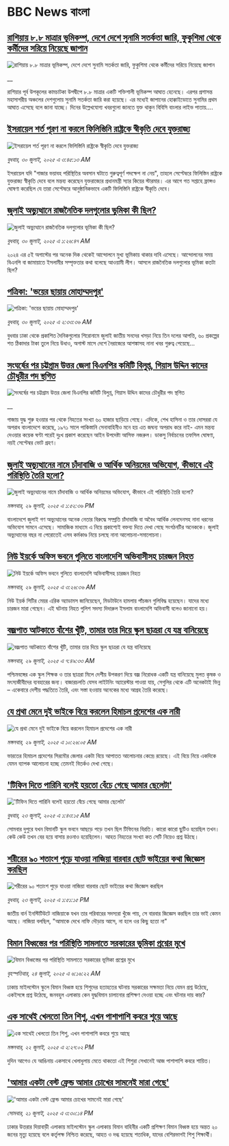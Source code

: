 # BBC News বাংলা## [রাশিয়ায় ৮.৮ মাত্রার ভূমিকম্প, দেশে দেশে সুনামি সতর্কতা জারি, ফুকুশিমা থেকে কর্মীদের সরিয়ে নিয়েছে জাপান](https://www.bbc.co.uk/bengali/live/c336er0pejlt?at_medium=RSS&at_campaign=rss?at_campaign=githubrss)![রাশিয়ায় ৮.৮ মাত্রার ভূমিকম্প, দেশে দেশে সুনামি সতর্কতা জারি, ফুকুশিমা থেকে কর্মীদের সরিয়ে নিয়েছে জাপান](https://ichef.bbci.co.uk/ace/standard/240/cpsprodpb/b078/live/f90e7ff0-6d00-11f0-af20-030418be2ca5.jpg)__রাশিয়ার পূর্ব উপকূলের কামচাটকা উপদ্বীপে ৮.৮ মাত্রার একটি শক্তিশালী ভূমিকম্প আঘাত হেনেছে। এরপর প্রশাসন্ত মহাসাগরীয় অঞ্চলের দেশগুলোয় সুনামি সতর্কতা জারি করা হয়েছে। এর মধ্যেই জাপানের হোক্কাইডোতে সুনামির প্রথম আঘাত এসেছে বলে জানা যাচ্ছে। দিনের উল্লেখযোগ্য খবরগুলো জানতে যুক্ত থাকুন বিবিসি বাংলার লাইভ পাতায়....## [ইসরায়েল শর্ত পূরণ না করলে ফিলিস্তিনি রাষ্ট্রকে স্বীকৃতি দেবে যুক্তরাজ্য](https://www.bbc.com/bengali/articles/cpwyryewjxgo?at_medium=RSS&at_campaign=rss?at_campaign=githubrss)![ইসরায়েল শর্ত পূরণ না করলে ফিলিস্তিনি রাষ্ট্রকে স্বীকৃতি দেবে যুক্তরাজ্য](https://ichef.bbci.co.uk/ace/ws/240/cpsprodpb/b05b/live/6cabf6e0-6cf2-11f0-bd2d-fd4a41c84983.jpg)_বুধবার, ৩০ জুলাই, ২০২৫ এ ৩:৪৫:১৩ AM_ইসরায়েল যদি "গাজার ভয়াবহ পরিস্থিতির অবসান ঘটাতে গুরুত্বপূর্ণ পদক্ষেপ না নেয়", তাহলে সেপ্টেম্বরে ফিলিস্তিন রাষ্ট্রকে যুক্তরাজ্য স্বীকৃতি দেবে বলে মন্তব্য করেছেন যুক্তরাজ্যের প্রধানমন্ত্রী স্যার কিয়ের স্টারমার। এর আগে গত সপ্তাহে ফ্রান্সও ঘোষণা করেছিল যে তারা সেপ্টেম্বরে আনুষ্ঠানিকভাবে একটি ফিলিস্তিনি রাষ্ট্রকে স্বীকৃতি দেবে।## [জুলাই অভ্যুত্থানে রাজনৈতিক দলগুলোর ভূমিকা কী ছিল?](https://www.bbc.com/bengali/articles/c8x5ed4gzz8o?at_medium=RSS&at_campaign=rss?at_campaign=githubrss)![জুলাই অভ্যুত্থানে রাজনৈতিক দলগুলোর ভূমিকা কী ছিল?](https://ichef.bbci.co.uk/ace/ws/240/cpsprodpb/cc0e/live/a70369f0-6bca-11f0-af20-030418be2ca5.jpg)_বুধবার, ৩০ জুলাই, ২০২৫ এ ১:২৬:৪৭ AM_২০২৪ এর ৫ই অগাস্টের পর অনেক দিক থেকেই আন্দোলনে মুখ্য ভূমিকায় থাকার দাবি এসেছে। আন্দোলনের সময় বিএনপি বা জামায়াতে ইসলামীর সম্পৃক্ততার কথা বলেছে আওয়ামী লীগ। আসলে রাজনৈতিক দলগুলোর ভূমিকা কতটা ছিল?## [পত্রিকা: 'ভয়ের ছায়ায় মোহাম্মদপুর'](https://www.bbc.com/bengali/articles/cx29dl89q59o?at_medium=RSS&at_campaign=rss?at_campaign=githubrss)![পত্রিকা: 'ভয়ের ছায়ায় মোহাম্মদপুর'](https://ichef.bbci.co.uk/ace/ws/240/cpsprodpb/e0e4/live/dbc2b390-6ceb-11f0-89ea-4d6f9851f623.jpg)_বুধবার, ৩০ জুলাই, ২০২৫ এ ২:৩৩:৩৬ AM_বুধবার ঢাকা থেকে প্রকাশিত দৈনিকগুলোর শিরোনামে জুলাই জাতীয় সনদের খসড়া নিয়ে তিন দলের আপত্তি, ৬০ প্রকল্পের শত ঠিকাদার টাকা তুলে নিয়ে উধাও, অগাস্ট মাসে দেশে নৈরাজ্যের আশঙ্কাসহ নানা খবর গুরুত্ব পেয়েছে…## [সংঘর্ষের পর চট্টগ্রাম উত্তর জেলা বিএনপির কমিটি বিলুপ্ত, গিয়াস উদ্দিন কাদের চৌধুরীর পদ স্থগিত](https://www.bbc.co.uk/bengali/live/cwye9zy36yet?at_medium=RSS&at_campaign=rss?at_campaign=githubrss)![সংঘর্ষের পর চট্টগ্রাম উত্তর জেলা বিএনপির কমিটি বিলুপ্ত, গিয়াস উদ্দিন কাদের চৌধুরীর পদ স্থগিত](https://ichef.bbci.co.uk/ace/standard/240/cpsprodpb/6899/live/ae0c6790-6c99-11f0-af20-030418be2ca5.jpg)__গাজায় যুদ্ধ শুরু হওয়ার পর থেকে নিহতের সংখ্যা ৬০ হাজার ছাড়িয়ে গেছে। এদিকে, শেখ হাসিনা ও তার দোসররা যে অপরাধ বাংলাদেশে করেছে, ১৯৭১ সালে পাকিস্তানি সেনাবাহিনীও মনে হয় এত জঘন্য অপরাধ করে নাই- এমন মন্তব্য দেওয়ার কয়েক ঘণ্টা পরেই দুঃখ প্রকাশ করেছেন আইন উপদেষ্টা আসিফ নজরুল। ডাকসু নির্বাচনের তফসিল ঘোষণা, নয়ই সেপ্টেম্বর ভোট গ্রহণ।## [জুলাই অভ্যুত্থানের নামে চাঁদাবাজি ও আর্থিক অনিয়মের অভিযোগ, কীভাবে এই পরিস্থিতি তৈরি হলো?](https://www.bbc.com/bengali/articles/c3dpevkrmyeo?at_medium=RSS&at_campaign=rss?at_campaign=githubrss)![জুলাই অভ্যুত্থানের নামে চাঁদাবাজি ও আর্থিক অনিয়মের অভিযোগ, কীভাবে এই পরিস্থিতি তৈরি হলো?](https://ichef.bbci.co.uk/ace/ws/240/cpsprodpb/ce4b/live/a541beb0-6c78-11f0-9558-7138ef2ed62f.jpg)_মঙ্গলবার, ২৯ জুলাই, ২০২৫ এ ১:৫২:৩৬ PM_বাংলাদেশে জুলাই গণ অভ্যুত্থানের অনেক নেতার বিরুদ্ধে সম্প্রতি চাঁদাবাজি বা অবৈধ আর্থিক লেনদেনসহ নানা ধরনের অভিযোগ সামনে এসেছে। সামাজিক মাধ্যমে এ নিয়ে প্রকাশ্যেই বক্তব্য দিতে দেখা গেছে সংগঠনটির অনেককে। জুলাই অভ্যুত্থানের বছর না পেরোতেই এসব কর্মকাণ্ড নিয়ে চলছে নানা আলোচনা-সমালোচনা।## [নিউ ইয়র্কে অফিস ভবনে গুলিতে বাংলাদেশি অভিবাসীসহ চারজন নিহত ](https://www.bbc.com/bengali/articles/cz93pz37yjxo?at_medium=RSS&at_campaign=rss?at_campaign=githubrss)![নিউ ইয়র্কে অফিস ভবনে গুলিতে বাংলাদেশি অভিবাসীসহ চারজন নিহত ](https://ichef.bbci.co.uk/ace/ws/240/cpsprodpb/ae0d/live/d6381df0-6c2f-11f0-89ea-4d6f9851f623.jpg)_মঙ্গলবার, ২৯ জুলাই, ২০২৫ এ ৩:২৬:৩৬ AM_নিউ ইয়র্ক সিটির মেয়র এরিক অ্যাডামস জানিয়েছেন, মিডটাউনে হামলায় পাঁচজন গুলিবিদ্ধ হয়েছেন। যাদের মধ্যে চারজন মারা গেছেন। এই ঘটনায় নিহত পুলিশ সদস্য দিদারুল ইসলাম বাংলাদেশি অভিবাসী বলেও জানানো হয়।## [বজ্রপাত আটকাতে বাঁশের খুঁটি, তামার তার দিয়ে স্কুল ছাত্ররা যে যন্ত্র বানিয়েছে](https://www.bbc.com/bengali/articles/ckg4nmzn749o?at_medium=RSS&at_campaign=rss?at_campaign=githubrss)![বজ্রপাত আটকাতে বাঁশের খুঁটি, তামার তার দিয়ে স্কুল ছাত্ররা যে যন্ত্র বানিয়েছে](https://ichef.bbci.co.uk/ace/ws/240/cpsprodpb/d127/live/a251f0d0-6bbf-11f0-af20-030418be2ca5.jpg)_মঙ্গলবার, ২৯ জুলাই, ২০২৫ এ ৭:৪৯:৩৩ AM_পশ্চিমবঙ্গের এক স্কুল শিক্ষক ও তার ছাত্ররা মিলে দেশীয় উপকরণ দিয়ে বজ্র নিরোধক একটি যন্ত্র বানিয়েছে মুলত কৃষক ও মৎস্যজীবীদের ব্যবহারের জন্য। বাজারচলতি যেসব লাইটনিং অ্যারেস্টার পাওয়া যায়, সেগুলির থেকে  এটি অনেকটাই ভিন্ন – একেবারে দেশীয় পদ্ধতিতে তৈরি, এবং সস্তা হওয়ায় অনেকের মধ্যে আগ্রহ তৈরি করেছে।## [যে প্রথা মেনে দুই ভাইকে বিয়ে করলেন হিমাচল প্রদেশের এক নারী](https://www.bbc.com/bengali/articles/c3dpvdz9kryo?at_medium=RSS&at_campaign=rss?at_campaign=githubrss)![যে প্রথা মেনে দুই ভাইকে বিয়ে করলেন হিমাচল প্রদেশের এক নারী](https://ichef.bbci.co.uk/ace/ws/240/cpsprodpb/dc58/live/8b7c0cd0-6c58-11f0-89ea-4d6f9851f623.jpg)_মঙ্গলবার, ২৯ জুলাই, ২০২৫ এ ১০:২৬:০৫ AM_ভারতের হিমাচল প্রদেশের সিরমৌর জেলার একটা বিয়ে আপাতত আলোচনার কেন্দ্রে রয়েছে। এই বিয়ে নিয়ে একদিকে যেমন ব্যাপক আলোচনা হচ্ছে তেমনই বিতর্কও দেখা গেছে।## ['টিফিন দিতে পারিনি বলেই হয়তো বেঁচে গেছে আমার ছেলেটা'](https://www.bbc.com/bengali/articles/c07d4n1vxl1o?at_medium=RSS&at_campaign=rss?at_campaign=githubrss)!['টিফিন দিতে পারিনি বলেই হয়তো বেঁচে গেছে আমার ছেলেটা'](https://ichef.bbci.co.uk/ace/ws/240/cpsprodpb/34db/live/480665e0-670d-11f0-97e0-491eb8268629.jpg)_বুধবার, ২৩ জুলাই, ২০২৫ এ ১:৪৩:১৫ AM_সোমবার দুপুরে যখন বিমানটি স্কুল ভবনে আছড়ে পড়ে তখন ছিল টিফিনের বিরতি। কারো কারো ছুটিও হয়েছিল তখন। কেউ কেউ তখন বের হয়ে বাসায় রওনাও হয়েছিলেন। আহত নিহতের সংখ্যা কত সেটি নিয়েও প্রশ্ন উঠছে।## [শরীরের ৯০ শতাংশ পুড়ে যাওয়া নাজিয়া বারবার ছোট ভাইয়ের কথা জিজ্ঞেস করছিল](https://www.bbc.com/bengali/articles/cg75lydvjj4o?at_medium=RSS&at_campaign=rss?at_campaign=githubrss)![শরীরের ৯০ শতাংশ পুড়ে যাওয়া নাজিয়া বারবার ছোট ভাইয়ের কথা জিজ্ঞেস করছিল](https://ichef.bbci.co.uk/ace/ws/240/cpsprodpb/de08/live/5b08d890-67c5-11f0-bdb3-2fec70b719ae.jpg)_বুধবার, ২৩ জুলাই, ২০২৫ এ ১:৫১:১৫ PM_জাতীয় বার্ন ইনস্টিটিউটে নাজিয়াকে যখন তার পরিবারের সদস্যরা খুঁজে পায়, সে বারবার জিজ্ঞেস করছিল তার ভাই কেমন আছে। নাজিয়া বলছিল, "আমাকে দেখে নাফি দৌড়ায় আসে, না হলে ওর কিছু হতো না"## [বিমান বিধ্বস্তের পর পরিস্থিতি সামলাতে সরকারের ভূমিকা প্রশ্নের মুখে](https://www.bbc.com/bengali/articles/cp3le0l82eko?at_medium=RSS&at_campaign=rss?at_campaign=githubrss)![বিমান বিধ্বস্তের পর পরিস্থিতি সামলাতে সরকারের ভূমিকা প্রশ্নের মুখে](https://ichef.bbci.co.uk/ace/ws/240/cpsprodpb/4b48/live/726de4b0-6812-11f0-89ea-4d6f9851f623.jpg)_বৃহস্পতিবার, ২৪ জুলাই, ২০২৫ এ ৬:১৬:২২ AM_ঢাকায় মাইলস্টোন স্কুলে বিমান বিধ্বস্ত হয়ে শিশুদের হতাহতের ঘটনায় সরকারের সক্ষমতা নিয়ে যেমন প্রশ্ন উঠেছে, একইসঙ্গে প্রশ্ন উঠেছে, জনবহুল এলাকায় কেন যুদ্ধবিমান চালানোর প্রশিক্ষণ দেওয়া হচ্ছে এবং ঘটনার দায় কার?## [এক সাথেই খেলতো তিন শিশু, এখন পাশাপাশি কবরে শুয়ে আছে](https://www.bbc.com/bengali/articles/c75r2n3gwr9o?at_medium=RSS&at_campaign=rss?at_campaign=githubrss)![এক সাথেই খেলতো তিন শিশু, এখন পাশাপাশি কবরে শুয়ে আছে](https://ichef.bbci.co.uk/ace/ws/240/cpsprodpb/fb31/live/e29d7c60-6703-11f0-8dbd-f3d32ebd3327.jpg)_মঙ্গলবার, ২২ জুলাই, ২০২৫ এ ২:২৭:০২ PM_দুদিন আগেও যে আঙিনায় একসাথে খেলাধুলায় মেতে থাকতো এই শিশুরা সেখানেই আজ পাশাপাশি কবরে শায়িত।## ['আমার একটা বেস্ট ফ্রেন্ড আমার চোখের সামনেই মারা গেছে'](https://www.bbc.com/bengali/articles/cdjxv2me41no?at_medium=RSS&at_campaign=rss?at_campaign=githubrss)!['আমার একটা বেস্ট ফ্রেন্ড আমার চোখের সামনেই মারা গেছে'](https://ichef.bbci.co.uk/ace/ws/240/cpsprodpb/da06/live/5342e3e0-6643-11f0-af20-030418be2ca5.jpg)_সোমবার, ২১ জুলাই, ২০২৫ এ ৩:৩০:১৪ PM_ঢাকার উত্তরার দিয়াবাড়ী এলাকায় মাইলস্টোন স্কুল এলাকায় বিমান বাহিনীর একটি প্রশিক্ষণ বিমান বিধ্বস্ত হয়ে অন্তত ২০ জনের মৃত্যু হয়েছে বলে কর্তৃপক্ষ নিশ্চিত করেছে, আহত ও দগ্ধ হয়েছে শতাধিক, যাদের বেশিরভাগই শিশু শিক্ষার্থী।